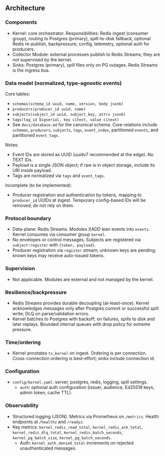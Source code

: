 ## Architecture

### Components
- Kernel: core orchestrator. Responsibilities: Redis ingest (consumer group), routing to Postgres (primary), spill-to-disk fallback, optional Redis re-publish, backpressure, config, telemetry, optional auth for producers.
- Collector Module: external processes publish to Redis Streams; they are not supervised by the kernel.
- Sinks: Postgres (primary), spill files only on PG outages. Redis Streams is the ingress bus.

### Data model (normalized, type-agnostic events)
Core tables:
- `schemas(schema_id uuid, name, version, body jsonb)`
- `producers(producer_id uuid, name)`
- `subjects(subject_id uuid, subject_key, attrs jsonb)`
- `tags(tag_id bigserial, key citext, value citext)`
- See `docs/database.md` for the canonical schema. Core relations include `schemas`, `producers`, `subjects`, `tags`, `event_index`, partitioned `events`, and partitioned `event_tags`.

Notes:
- Event IDs are stored as UUID (uuidv7 recommended at the edge). No TEXT IDs.
- Payload is a single JSON object; if raw is in object storage, include its URI inside payload.
- Tags are normalized via `tags` and `event_tags`.

Incomplete (to be implemented):
- Producer registration and authentication by tokens, mapping to `producer_id` UUIDs at ingest. Temporary config-based IDs will be removed; do not rely on them.

### Protocol boundary
- Data-plane: Redis Streams. Modules XADD lean events into `events`. Kernel consumes via consumer group `kernel`.
- No envelopes or control messages. Subjects are registered via `subject:register` with `{token, payload}`.
- Producer registration via `register` stream; unknown keys are pending; known keys may receive auto-issued tokens.

### Supervision
- Not applicable. Modules are external and not managed by the kernel.

### Resilience/backpressure
- Redis Streams provides durable decoupling (at-least-once). Kernel acknowledges messages only after Postgres commit or successful spill write; DLQ on parse/validation errors.
- Kernel batches to Postgres with backoff; on failures, spills to disk and later replays. Bounded internal queues with drop policy for extreme pressure.

### Time/ordering
- Kernel annotates `ts_kernel` on ingest. Ordering is per connection. Cross-connection ordering is best-effort; sinks include connection id.

### Configuration
- `config/kernel.yaml`: server, postgres, redis, logging, spill settings.
  - `auth`: optional auth configuration (issuer, audience, Ed25519 keys, admin token, cache TTL).

### Observability
- Structured logging (JSON). Metrics via Prometheus on `/metrics`. Health endpoints at `/healthz` and `/readyz`.
- Key metrics: `kernel_redis_read_total`, `kernel_redis_ack_total`, `kernel_redis_dlq_total`, `kernel_redis_batch_seconds`, `kernel_pg_batch_size`, `kernel_pg_batch_seconds`.
  - Auth: `kernel_auth_denied_total` increments on rejected unauthenticated messages.

